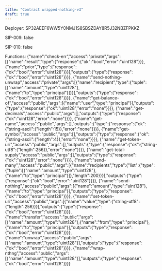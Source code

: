 ```yaml
---
title: "Contract wrapped-nothing-v3"
draft: true
---
```

Deployer: SP32AEEF6WW5Y0NMJ1S8SBSZDAY8R5J32NBZFPKKZ

SIP-009: false

SIP-010: false

Functions:
{"name":"check-err","access":"private","args":[{"name":"result","type":{"response":{"ok":"bool","error":"uint128"}}},{"name":"prior","type":{"response":{"ok":"bool","error":"uint128"}}}],"outputs":{"type":{"response":{"ok":"bool","error":"uint128"}}}}, {"name":"send-nothing-unwrap","access":"private","args":[{"name":"recipient","type":{"tuple":[{"name":"amount","type":"uint128"},{"name":"to","type":"principal"}]}}],"outputs":{"type":{"response":{"ok":"bool","error":"uint128"}}}}, {"name":"get-balance-of","access":"public","args":[{"name":"user","type":"principal"}],"outputs":{"type":{"response":{"ok":"uint128","error":"none"}}}}, {"name":"get-decimals","access":"public","args":[],"outputs":{"type":{"response":{"ok":"uint128","error":"none"}}}}, {"name":"get-name","access":"public","args":[],"outputs":{"type":{"response":{"ok":{"string-ascii":{"length":15}},"error":"none"}}}}, {"name":"get-symbol","access":"public","args":[],"outputs":{"type":{"response":{"ok":{"string-ascii":{"length":4}},"error":"none"}}}}, {"name":"get-token-uri","access":"public","args":[],"outputs":{"type":{"response":{"ok":{"string-utf8":{"length":256}},"error":"none"}}}}, {"name":"get-total-supply","access":"public","args":[],"outputs":{"type":{"response":{"ok":"uint128","error":"none"}}}}, {"name":"send-many","access":"public","args":[{"name":"recipients","type":{"list":{"type":{"tuple":[{"name":"amount","type":"uint128"},{"name":"to","type":"principal"}]},"length":200}}}],"outputs":{"type":{"response":{"ok":"bool","error":"uint128"}}}}, {"name":"send-nothing","access":"public","args":[{"name":"amount","type":"uint128"},{"name":"to","type":"principal"}],"outputs":{"type":{"response":{"ok":"bool","error":"uint128"}}}}, {"name":"set-token-uri","access":"public","args":[{"name":"value","type":{"string-utf8":{"length":256}}}],"outputs":{"type":{"response":{"ok":"bool","error":"uint128"}}}}, {"name":"transfer","access":"public","args":[{"name":"amount","type":"uint128"},{"name":"from","type":"principal"},{"name":"to","type":"principal"}],"outputs":{"type":{"response":{"ok":"bool","error":"uint128"}}}}, {"name":"unwrap","access":"public","args":[{"name":"amount","type":"uint128"}],"outputs":{"type":{"response":{"ok":"bool","error":"uint128"}}}}, {"name":"wrap-nthng","access":"public","args":[{"name":"amount","type":"uint128"}],"outputs":{"type":{"response":{"ok":"bool","error":"uint128"}}}}

